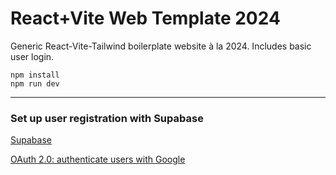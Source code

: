 # React+Vite Web Template 2024

Generic React-Vite-Tailwind boilerplate website  à la 2024. Includes basic user login.

````
npm install
npm run dev
````


---

### Set up user registration with Supabase

[Supabase](https://supabase.com/docs)

[OAuth 2.0: authenticate users with Google ](https://developer.chrome.com/docs/extensions/how-to/integrate/oauth)

